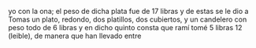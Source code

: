yo con la ona; el peso de dicha plata fue de 17 libras y de estas se le dio a Tomas un plato, redondo, dos platillos, dos cubiertos, y un candelero con peso todo de 6 libras y en dicho quinto consta que ramí tomé 5 libras 12 (leible), de manera que han llevado entre
